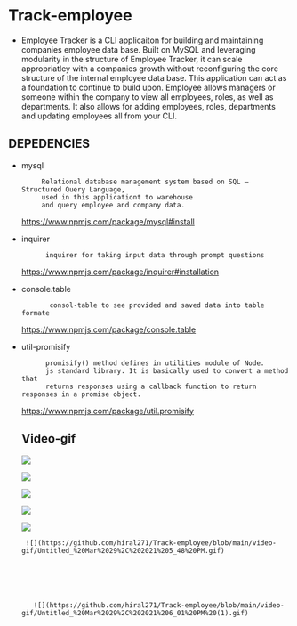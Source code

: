 # Track-employee


  * Employee Tracker is a CLI applicaiton for building and maintaining companies employee data base. Built on MySQL and leveraging modularity in the structure of Employee    Tracker, it can scale appropriatley with a companies growth without reconfiguring the core structure of the internal employee data base. This application can act as a foundation to continue to build upon. Employee allows managers or someone within the company to view all employees, roles, as well as departments. It also allows for adding employees, roles, departments and updating employees all from your CLI.



## DEPEDENCIES

*   mysql

             Relational database management system based on SQL – Structured Query Language,
             used in this applicationt to warehouse 
             and query employee and company data.

       https://www.npmjs.com/package/mysql#install


*  inquirer

             inquirer for taking input data through prompt questions 
  

     https://www.npmjs.com/package/inquirer#installation

        
*  console.table

              consol-table to see provided and saved data into table formate 

    https://www.npmjs.com/package/console.table
     
*  util-promisify

             promisify() method defines in utilities module of Node.
             js standard library. It is basically used to convert a method that 
             returns responses using a callback function to return responses in a promise object.

    https://www.npmjs.com/package/util.promisify
    
    
    
    
      ## Video-gif
    
    
    
    
     ![](https://github.com/hiral271/Track-employee/blob/main/video-gif/Untitled_%20Mar%2025%2C%202021%2010_00%20PM%20(1).gif)
    
    
    
    
    
    
    
     ![](https://github.com/hiral271/Track-employee/blob/main/video-gif/Untitled_%20Mar%2025%2C%202021%2010_06%20PM%20(1).gif)
     
     
     
     
     
     
     
     ![](https://github.com/hiral271/Track-employee/blob/main/video-gif/Untitled_%20Mar%2025%2C%202021%2010_10%20PM.gif)
      
      
      
      
      
      
      
     ![](https://github.com/hiral271/Track-employee/blob/main/video-gif/re_%20Mar%2025%2C%202021%2010_27%20PM.gif)
       
       
    
      ![](https://github.com/hiral271/Track-employee/blob/main/video-gif/Untitled_%20Mar%2029%2C%202021%205_44%20PM.gif)
      
      
      
      
      
        ![](https://github.com/hiral271/Track-employee/blob/main/video-gif/Untitled_%20Mar%2029%2C%202021%205_48%20PM.gif)
        
        
        
        
        
        
          ![](https://github.com/hiral271/Track-employee/blob/main/video-gif/Untitled_%20Mar%2029%2C%202021%206_01%20PM%20(1).gif)
          
          
          
          
          
          
          
          
           
